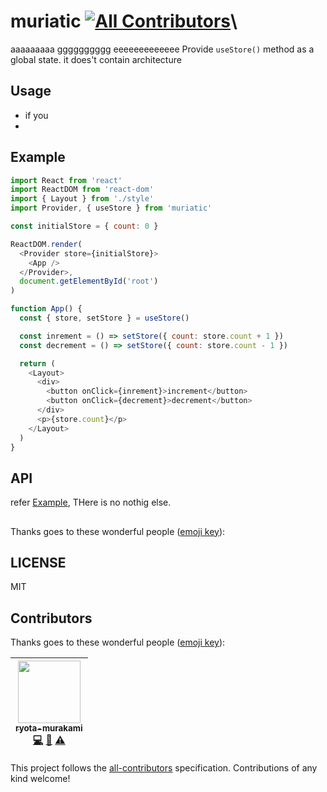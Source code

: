 # muriatic [![All Contributors](https://img.shields.io/badge/all_contributors-1-orange.svg?style=flat-square)](#contributors)\
aaaaaaaaa
gggggggggg
eeeeeeeeeeeee
Provide `useStore()` method as a global state.
it does't contain architecture 

## Usage
- if you
-

## Example

```js
import React from 'react'
import ReactDOM from 'react-dom'
import { Layout } from './style'
import Provider, { useStore } from 'muriatic'

const initialStore = { count: 0 }

ReactDOM.render(
  <Provider store={initialStore}>
    <App />
  </Provider>,
  document.getElementById('root')
)

function App() {
  const { store, setStore } = useStore()

  const inrement = () => setStore({ count: store.count + 1 })
  const decrement = () => setStore({ count: store.count - 1 })

  return (
    <Layout>
      <div>
        <button onClick={inrement}>increment</button>
        <button onClick={decrement}>decrement</button>
      </div>
      <p>{store.count}</p>
    </Layout>
  )
}
```

## API
refer [Example](https://github.com/ryota-murakami/muriatic/edit/master/Example), THere is no nothig else.

## 
Thanks goes to these wonderful people ([emoji key](https://github.com/kentcdodds/all-contributors#emoji-key)):


## LICENSE
MIT

## Contributors

Thanks goes to these wonderful people ([emoji key](https://github.com/kentcdodds/all-contributors#emoji-key)):

<!-- ALL-CONTRIBUTORS-LIST:START - Do not remove or modify this section -->
<!-- prettier-ignore -->
| [<img src="https://avatars1.githubusercontent.com/u/5501268?s=400&u=7bf6b1580b95930980af2588ef0057f3e9ec1ff8&v=4" width="100px;"/><br /><sub><b>ryota-murakami</b></sub>](http://ryota-murakami.github.io/)<br />[💻](https://github.com/ryota-murakami/muriatic/ryota-murakami/muriatic/commits?author=ryota-murakami "Code") [📖](https://github.com/ryota-murakami/muriatic/ryota-murakami/muriatic/commits?author=ryota-murakami "Documentation") [⚠️](https://github.com/ryota-murakami/muriatic/ryota-murakami/muriatic/commits?author=ryota-murakami "Tests") |
| :---: |
<!-- ALL-CONTRIBUTORS-LIST:END -->

This project follows the [all-contributors](https://github.com/kentcdodds/all-contributors) specification. Contributions of any kind welcome!
